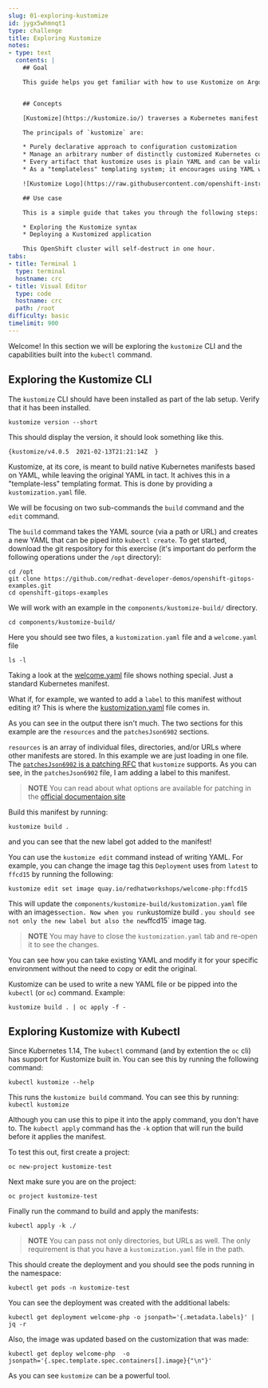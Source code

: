 ```yaml
---
slug: 01-exploring-kustomize
id: jygx5whmnqt1
type: challenge
title: Exploring Kustomize
notes:
- type: text
  contents: |
    ## Goal

    This guide helps you get familiar with how to use Kustomize on Argo CD on OpenShift.


    ## Concepts

    [Kustomize](https://kustomize.io/) traverses a Kubernetes manifest to add, remove or update configuration options without forking. It is available both as a standalone binary and as a native feature of `kubectl` (and by extension `oc`).

    The principals of `kustomize` are:

    * Purely declarative approach to configuration customization
    * Manage an arbitrary number of distinctly customized Kubernetes configurations
    * Every artifact that kustomize uses is plain YAML and can be validated and processed as such
    * As a "templateless" templating system; it encourages using YAML without forking the repo it.

    ![Kustomize Logo](https://raw.githubusercontent.com/openshift-instruqt/instruqt/master/assets/gitops/kustomize_logo.png)

    ## Use case

    This is a simple guide that takes you through the following steps:

    * Exploring the Kustomize syntax
    * Deploying a Kustomized application

    This OpenShift cluster will self-destruct in one hour.
tabs:
- title: Terminal 1
  type: terminal
  hostname: crc
- title: Visual Editor
  type: code
  hostname: crc
  path: /root
difficulty: basic
timelimit: 900
---
```

Welcome! In this section we will be exploring the `kustomize` CLI and the
capabilities built into the `kubectl` command.

## Exploring the Kustomize CLI

The `kustomize` CLI should have been installed as part of the lab
setup. Verify that it has been installed.

```
kustomize version --short
```

This should display the version, it should look something like this.

```shell
{kustomize/v4.0.5  2021-02-13T21:21:14Z  }
```

Kustomize, at its core, is meant to build native Kubernetes manifests
based on YAML, while leaving the original YAML in tact. It achives this
in a "template-less" templating format. This is done by providing a `kustomization.yaml` file.

We will be focusing on two sub-commands the `build` command and the
`edit` command.

The `build` command takes the YAML source (via a path or URL) and creates
a new YAML that can be piped into `kubectl create`. To get started, download
the git respository for this exercise (it's important do perform the following
operations under the `/opt` directory):

```
cd /opt
git clone https://github.com/redhat-developer-demos/openshift-gitops-examples.git
cd openshift-gitops-examples
```

We will work with an example in the `components/kustomize-build/` directory.

```
cd components/kustomize-build/
```

Here you should see two files, a `kustomization.yaml` file and a `welcome.yaml` file

```
ls -l
```

Taking a look at the [welcome.yaml](https://raw.githubusercontent.com/redhat-developer-demos/openshift-gitops-examples/main/components/kustomize-build/welcome.yaml)
file shows nothing special. Just a standard Kubernetes manifest.

What if, for example, we wanted to add a `label` to this manifest without editing it? This is where the [kustomization.yaml](https://raw.githubusercontent.com/redhat-developer-demos/openshift-gitops-examples/main/components/kustomize-build/kustomization.yaml) file comes in.

As you can see in the output there isn't much. The two sections for this
example are the `resources` and the `patchesJson6902` sections.

`resources` is an array of individual files, directories, and/or URLs where other manifests are stored. In this example we are just loading in one file. The [`patchesJson6902` is a patching RFC](https://kubectl.docs.kubernetes.io/references/kustomize/kustomization/patchesjson6902/) that `kustomize` supports. As you can see, in the `patchesJson6902` file, I am adding a label to this manifest.

> **NOTE** You can read about what options are available for patching in the [official documentaion site](https://kubectl.docs.kubernetes.io/references/kustomize/kustomization/)

Build this manifest by running:

```
kustomize build .
```
and you can see that the new label got added to the manifest!

You can use the `kustomize edit` command instead of writing YAML. For
example, you can change the image tag this `Deployment` uses from `latest`
to `ffcd15` by running the following:

```
kustomize edit set image quay.io/redhatworkshops/welcome-php:ffcd15
```

This will update the `components/kustomize-build/kustomization.yaml` file with an
images` section. Now when you run `kustomize build . ` you should see not only the new label
but also the new `ffcd15` image tag.

> **NOTE** You may have to close the `kustomization.yaml` tab and re-open it to see the changes.

You can see how you can take existing YAML and modify it for
your specific environment without the need to copy or edit the original.

Kustomize can be used to write a new YAML file or be pipped into
the `kubectl` (or `oc`) command. Example:

```shell
kustomize build . | oc apply -f -
```

## Exploring Kustomize with Kubectl

Since Kubernetes 1.14, The `kubectl` command (and by extention the
`oc` cli) has support for Kustomize built in.  You can see this by
running the following command:

```
kubectl kustomize --help
```

This runs the `kustomize build` command. You can see this by running: `kubectl kustomize`


Although you can use this to pipe it into the apply command, you
don't have to. The `kubectl apply` command has the `-k` option that
will run the build before it applies the manifest.

To test this out, first create a project:

```
oc new-project kustomize-test
```

Next make sure you are on the project:

```
oc project kustomize-test
```

Finally run the command to build and apply the manifests:

```
kubectl apply -k ./
```

> **NOTE** You can pass not only directories, but URLs as well. The
> only requirement is that you have a `kustomization.yaml` file in
> the path.

This should create the deployment and you should see the pods running in the namespace:

```
kubectl get pods -n kustomize-test
```

You can see the deployment was created with the additional labels:

```
kubectl get deployment welcome-php -o jsonpath='{.metadata.labels}' | jq -r
```

Also, the image was updated based on the customization that was made:

```
kubectl get deploy welcome-php  -o jsonpath='{.spec.template.spec.containers[].image}{"\n"}'
```

As you can see `kustomize` can be a powerful tool.
